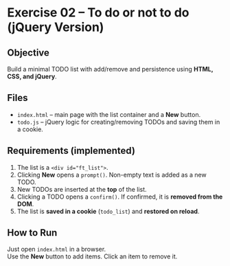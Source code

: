 # Exercise 02 – To do or not to do (jQuery Version)

## Objective
Build a minimal TODO list with add/remove and persistence using **HTML, CSS, and jQuery**.

## Files
- `index.html` – main page with the list container and a **New** button.
- `todo.js` – jQuery logic for creating/removing TODOs and saving them in a cookie.

## Requirements (implemented)
1. The list is a `<div id="ft_list">`.  
2. Clicking **New** opens a `prompt()`. Non-empty text is added as a new TODO.  
3. New TODOs are inserted at the **top** of the list.  
4. Clicking a TODO opens a `confirm()`. If confirmed, it is **removed from the DOM**.  
5. The list is **saved in a cookie** (`todo_list`) and **restored on reload**.

## How to Run
Just open `index.html` in a browser.  
Use the **New** button to add items. Click an item to remove it.
